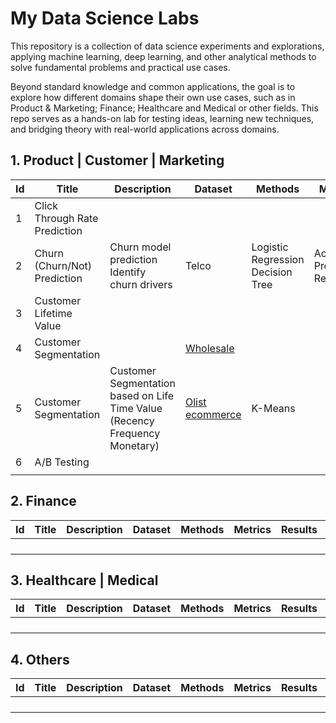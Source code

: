 # My Data Science Labs

This repository is a collection of data science experiments and explorations, applying machine learning, deep learning, and other analytical methods to solve fundamental problems and practical use cases.

Beyond standard knowledge and common applications, the goal is to explore how different domains shape their own use cases, such as in Product & Marketing; Finance; Healthcare and Medical or other fields. This repo serves as a hands-on lab for testing ideas, learning new techniques, and bridging theory with real-world applications across domains.

## 1. Product | Customer | Marketing

| **Id** | **Title** | **Description** | **Dataset** | **Methods** | **Metrics** | **Results** | **Note** |
|---|---|---|---|---|---|---|---|
| 1 | Click Through Rate Prediction |  |  |  |  |  |  |
| 2 | Churn (Churn/Not) Prediction | Churn model prediction Identify churn drivers | Telco | Logistic Regression Decision Tree | Accuracy, Precision, Recall  |  |  |
| 3 | Customer Lifetime Value |  |  |  |  |  |  |
| 4 | Customer Segmentation |  | [Wholesale](https://www.kaggle.com/datasets/binovi/wholesale-customers-data-set) |  |  |  |  |  |
| 5 | Customer Segmentation | Customer Segmentation based on Life Time Value (Recency Frequency Monetary) | [Olist ecommerce](https://www.kaggle.com/datasets/olistbr/brazilian-ecommerce) |K-Means|  |  |  |
| 6 | A/B Testing|  |  |  |  |  |  |
|  |  |  |  |  |  |  |  |

## 2. Finance
| **Id** | **Title**                     | **Description** | **Dataset** | **Methods** | **Metrics** | **Results** | **Note** |
|--------|-------------------------------|-----------------|-------------|-------------|-------------|-------------|----------|
|        |                               |                 |             |             |             |             |          |
|        |                               |                 |             |             |             |             |          |
|        |                               |                 |             |             |             |             |          |
|        |                               |                 |             |             |             |             |          |

## 3. Healthcare | Medical
| **Id** | **Title**                     | **Description** | **Dataset** | **Methods** | **Metrics** | **Results** | **Note** |
|--------|-------------------------------|-----------------|-------------|-------------|-------------|-------------|----------|
|        |                               |                 |             |             |             |             |          |
|        |                               |                 |             |             |             |             |          |
|        |                               |                 |             |             |             |             |          |
|        |                               |                 |             |             |             |             |          |

## 4. Others
| **Id** | **Title**                     | **Description** | **Dataset** | **Methods** | **Metrics** | **Results** | **Note** |
|--------|-------------------------------|-----------------|-------------|-------------|-------------|-------------|----------|
|        |                               |                 |             |             |             |             |          |
|        |                               |                 |             |             |             |             |          |
|        |                               |                 |             |             |             |             |          |
|        |                               |                 |             |             |             |             |          |